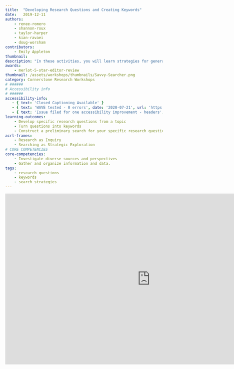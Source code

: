 ```yaml
---
title:  "Developing Research Questions and Creating Keywords"
date:   2019-12-11
authors:
    - renee-romero
    - shannon-roux
    - taylor-harper
    - kian-ravaei
    - doug-worsham
contributors:
    - Emily Appleton
thumbnail: 
description: "In these activities, you will learn strategies for generating research questions and turning those questions into keywords. Coming up with keywords will help you craft more effective searches!"
awards:
    - merlot-5-star-editor-review
thumbnail: /assets/workshops/thumbnails/Savvy-Searcher.png
category: Cornerstone Research Workshops
# ######
# Accessibility info
# ######
accessibility-info:
   - { text: 'Closed Captioning Available' }
   - { text: 'WAVE tested - 0 errors', date: '2020-07-21', url: 'https://wave.webaim.org/' }
   - { text: 'Issue filed for one accessibility improvement - headers', date: '2020-07-21', url: 'https://github.com/UCLALibrary/research-tips/issues' }
learning-outcomes:
    - Develop specific research questions from a topic
    - Turn questions into keywords
    - Construct a preliminary search for your specific research question
acrl-frames:
    - Research as Inquiry
    - Searching as Strategic Exploration
# CORE COMPETENCIES
core-competencies:
    - Investigate diverse sources and perspectives
    - Gather and organize information and data.
tags:
    - research questions
    - keywords
    - search strategies
---
```

<iframe src="https://ccle.ucla.edu/mod/hvp/embed.php?id=2242526" width="926" height="546" frameborder="0" allowfullscreen="allowfullscreen"></iframe><script src="https://ccle.ucla.edu/mod/hvp/library/js/h5p-resizer.js" charset="UTF-8"></script>
